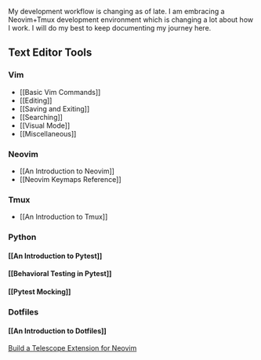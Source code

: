 My development workflow is changing as of late. I am embracing a Neovim+Tmux development environment which is changing a lot about how I work.  I will do my best to keep documenting my journey here.

## Text Editor Tools

### Vim

- [[Basic Vim Commands]]
- [[Editing]]
- [[Saving and Exiting]]
- [[Searching]]
- [[Visual Mode]]
- [[Miscellaneous]]

### Neovim

* [[An Introduction to Neovim]]
* [[Neovim Keymaps Reference]]

### Tmux

* [[An Introduction to Tmux]]

### Python

#### [[An Introduction to Pytest]]

#### [[Behavioral Testing in Pytest]]

#### [[Pytest Mocking]]

### Dotfiles

#### [[An Introduction to Dotfiles]]

[Build a Telescope Extension for Neovim](https://www.youtube.com/watch?v=ZCkG47xGOl4)